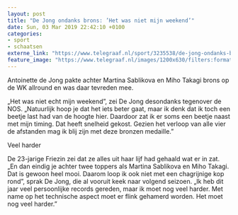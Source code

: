 ```yaml
---
layout: post
title: "De Jong ondanks brons: ’Het was niet mijn weekend’"
date: Sun, 03 Mar 2019 22:42:10 +0100
categories: 
- sport 
- schaatsen 
externe_link: "https://www.telegraaf.nl/sport/3235538/de-jong-ondanks-brons-het-was-niet-mijn-weekend"
feature_image: "https://www.telegraaf.nl/images/1200x630/filters:format(jpeg):quality(80)/cdn-kiosk-api.telegraaf.nl/2ababbfa-3dff-11e9-bfdb-f7761dcff5e6.jpg"
---
```


<p class="intro">Antoinette de Jong pakte achter Martina Sablikova en Miho Takagi brons op de WK allround en was daar tevreden mee.</p> <p>„Het was niet echt mijn weekend”, zei De Jong desondanks tegenover de NOS. „Natuurlijk hoop je dat het iets beter gaat, maar ik denk dat ik toch een beetje last had van de hoogte hier. Daardoor zat ik er soms een beetje naast met mijn timing. Dat heeft snelheid gekost. Gezien het verloop van alle vier de afstanden mag ik blij zijn met deze bronzen medaille.”</p><p>Veel harder</p><p>De 23-jarige Friezin zei dat ze alles uit haar lijf had gehaald wat er in zat. „En dan eindig je achter twee toppers als Martina Sablikova en Miho Takagi. Dat is gewoon heel mooi. Daarom loop ik ook niet met een chagrijnige kop rond”, sprak De Jong, die al vooruit keek naar volgend seizoen. „Ik heb dit jaar veel persoonlijke records gereden, maar ik moet nog veel harder. Met name op het technische aspect moet er flink gehamerd worden. Het moet nog veel harder.”</p>

